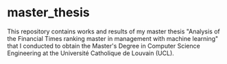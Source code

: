 # master_thesis

This repository contains works and results of my master thesis "Analysis of the Financial Times ranking master in management with machine learning" that I conducted to obtain the Master's Degree in Computer Science Engineering at the Université Catholique de Louvain (UCL).

